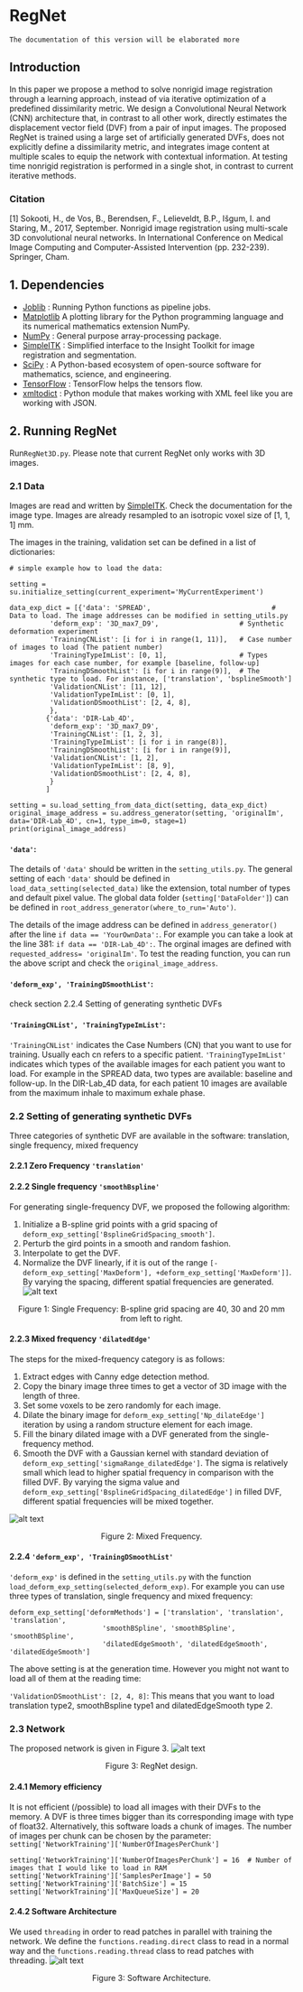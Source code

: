 

RegNet
==========

`The documentation of this version will be elaborated more`

## Introduction
In this paper we propose a method to solve nonrigid image registration through a learning approach, instead of via iterative optimization of a predefined dissimilarity metric. We design a Convolutional Neural Network (CNN) architecture that, in contrast to all other work, directly estimates the displacement vector field (DVF) from a pair of input images. The proposed RegNet is trained using a large set of artificially generated DVFs, does not explicitly define a dissimilarity metric, and integrates image content at multiple scales to equip the network with contextual information. At testing time nonrigid registration is performed in a single shot, in contrast to current iterative methods.

### Citation

[1] Sokooti, H., de Vos, B., Berendsen, F., Lelieveldt, B.P., Išgum, I. and Staring, M., 2017, September. Nonrigid image registration using multi-scale 3D convolutional neural networks. In International Conference on Medical Image Computing and Computer-Assisted Intervention (pp. 232-239). Springer, Cham.

	
## 1. Dependencies
- [Joblib](http://github.com/joblib/joblib) : Running Python functions as pipeline jobs.
- [Matplotlib](https://matplotlib.org/) A plotting library for the Python programming language and its numerical mathematics extension NumPy.
- [NumPy](http://www.numpy.org/) : General purpose array-processing package.
- [SimpleITK](http://www.simpleitk.org/) : Simplified interface to the Insight Toolkit for image registration and segmentation.
- [SciPy](https://www.scipy.org/) : A Python-based ecosystem of open-source software for mathematics, science, and engineering.
- [TensorFlow](https://www.tensorflow.org/) : TensorFlow helps the tensors flow.
- [xmltodict](https://github.com/martinblech/xmltodict) : Python module that makes working with XML feel like you are working with JSON.
	

## 2. Running RegNet
Run`RegNet3D.py`. Please note that current RegNet only works with 3D images.

### 2.1 Data
Images are read and written by [SimpleITK](http://www.simpleitk.org/).  Check the documentation for the image type. Images are already resampled to an isotropic voxel size of [1, 1, 1] mm.

The images in the training, validation set can be defined in a list of dictionaries: 
```
# simple example how to load the data:

setting = su.initialize_setting(current_experiment='MyCurrentExperiment')

data_exp_dict = [{'data': 'SPREAD',                              # Data to load. The image addresses can be modified in setting_utils.py
		  'deform_exp': '3D_max7_D9',                    # Synthetic deformation experiment
		  'TrainingCNList': [i for i in range(1, 11)],   # Case number of images to load (The patient number)
		  'TrainingTypeImList': [0, 1],                  # Types images for each case number, for example [baseline, follow-up]
		  'TrainingDSmoothList': [i for i in range(9)],  # The synthetic type to load. For instance, ['translation', 'bsplineSmooth']
		  'ValidationCNList': [11, 12],
		  'ValidationTypeImList': [0, 1],
		  'ValidationDSmoothList': [2, 4, 8],
		  },
		 {'data': 'DIR-Lab_4D',
		  'deform_exp': '3D_max7_D9',
		  'TrainingCNList': [1, 2, 3],
		  'TrainingTypeImList': [i for i in range(8)],
		  'TrainingDSmoothList': [i for i in range(9)],
		  'ValidationCNList': [1, 2],
		  'ValidationTypeImList': [8, 9],
		  'ValidationDSmoothList': [2, 4, 8],
		  }
		 ]

setting = su.load_setting_from_data_dict(setting, data_exp_dict)
original_image_address = su.address_generator(setting, 'originalIm', data='DIR-Lab_4D', cn=1, type_im=0, stage=1)
print(original_image_address)

```
#### `'data'`: 
The details of `'data'` should be written in the `setting_utils.py`. The general setting of each `'data'` should be defined in 
`load_data_setting(selected_data)` like the extension, total number of types and default pixel value. The global data folder (`setting['DataFolder']`) can be defined in `root_address_generator(where_to_run='Auto')`. 

The details of the image address can be defined in `address_generator()` after the line `if data == 'YourOwnData':`. For example you can take a look at the line 381: `if data == 'DIR-Lab_4D':`. The orginal images are defined with `requested_address= 'originalIm'`. To test the reading function, you can run the above script and check the `original_image_address`.


#### `'deform_exp', 'TrainingDSmoothList'`: 
check section 2.2.4 Setting of generating synthetic DVFs

#### `'TrainingCNList', 'TrainingTypeImList'`: 
`'TrainingCNList'` indicates the Case Numbers (CN) that you want to use for training. Usually each cn refers to a specific patient. `'TrainingTypeImList'` indicates which types of the available images for each patient you want to load. For example in the SPREAD data, two types are available: baseline and follow-up. In the DIR-Lab_4D data, for each patient 10 images are available from the maximum inhale to maximum exhale phase.

### 2.2 Setting of generating synthetic DVFs
Three categories of synthetic DVF are available in the software: translation, single frequency, mixed frequency
#### 2.2.1 Zero Frequency `'translation'`
#### 2.2.2 Single frequency `'smoothBspline'`
For generating single-frequency DVF, we proposed the following algorithm:
1. Initialize a B-spline grid points with a grid spacing of `deform_exp_setting['BsplineGridSpacing_smooth']`.
2. Perturb the gird points in a smooth and random fashion.
3. Interpolate to get the DVF.
4. Normalize the DVF linearly, if it is out of the range `[-deform_exp_setting['MaxDeform'], +deform_exp_setting['MaxDeform']]`.
By varying the spacing, different spatial frequencies are generated.
![alt text](Documentation/SyntheticDVF_SingleFreq.png "Single Frequency")
<p align="center">Figure 1: Single Frequency: B-spline grid spacing are 40, 30 and 20 mm from left to right.</p>

#### 2.2.3 Mixed frequency `'dilatedEdge'`

The steps for the mixed-frequency category is as follows:
1. Extract edges with Canny edge detection method.
2. Copy the binary image three times to get a vector of 3D image with the length of three.
3. Set some voxels to be zero randomly for each image. 
4. Dilate the binary image for `deform_exp_setting['Np_dilateEdge']` iteration by using a random structure element for each image.
5. Fill the binary dilated image with a DVF generated from the single-frequency method.
6. Smooth the DVF with a Gaussian kernel with standard deviation of `deform_exp_setting['sigmaRange_dilatedEdge']`. The sigma is relatively small which lead to higher spatial frequency in comparison with the filled DVF.
By varying the sigma value and `deform_exp_setting['BsplineGridSpacing_dilatedEdge']` in filled DVF, different spatial frequencies will be mixed together.

![alt text](Documentation/SyntheticDVF_MixedFreq.png "Mixed Frequency")
<p align="center">Figure 2: Mixed Frequency.</p>

#### 2.2.4 `'deform_exp', 'TrainingDSmoothList'`
`'deform_exp'` is defined in the `setting_utils.py` with the function `load_deform_exp_setting(selected_deform_exp)`. For example you can use three types of translation, single frequency and mixed frequency:
```
deform_exp_setting['deformMethods'] = ['translation', 'translation', 'translation',
				       'smoothBSpline', 'smoothBSpline', 'smoothBSpline',
				       'dilatedEdgeSmooth', 'dilatedEdgeSmooth', 'dilatedEdgeSmooth']
```
The above setting is at the generation time. However you might not want to load all of them at the reading time:

`'ValidationDSmoothList': [2, 4, 8]`: This means that you want to load translation type2, smoothBspline type1 and dilatedEdgeSmooth type 2.

### 2.3 Network
The proposed network is given in Figure 3.
![alt text](Documentation/RegNet2.PNG "RegNet design")
<p align="center">Figure 3: RegNet design.</p>



#### 2.4.1 Memory efficiency
It is not efficient (/possible)  to load all images with their DVFs to the memory. A DVF is three times bigger than its corresponding image with type of float32. Alternatively, this software loads a chunk of images.  The number of images per chunk can be chosen by the parameter: `setting['NetworkTraining']['NumberOfImagesPerChunk']`
```
setting['NetworkTraining']['NumberOfImagesPerChunk'] = 16  # Number of images that I would like to load in RAM
setting['NetworkTraining']['SamplesPerImage'] = 50
setting['NetworkTraining']['BatchSize'] = 15
setting['NetworkTraining']['MaxQueueSize'] = 20
```

#### 2.4.2 Software Architecture
We used `threading` in order to read patches in parallel with training the network. We define the `functions.reading.direct` class to read in a normal way and the `functions.reading.thread` class to read patches with threading.
![alt text](Documentation/Software_Architecture2.PNG "Software Architecture")
<p align="center">Figure 3: Software Architecture.</p>





